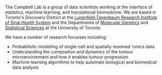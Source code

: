 

The Campbell Lab is a group of data scientists working at the interface of statistics, machine learning, and translational biomedicine. We are based in Toronto's Discovery District at the 
[Lunenfeld-Tanenbaum Research Institute of Sinai Health System](http://www.lunenfeld.ca/researchers/campbell)
and the Departments of [Molecular Genetics](http://www.moleculargenetics.utoronto.ca/) and [Statistical Sciences](https://www.statistics.utoronto.ca/) at the University of Toronto.

We have a number of research focusses including:
* Probabilistic modelling of single-cell and spatially resolved 'omics data 
* Understanding the composition and dynamics of the tumour microenvironment and how it enables tumour progression
* Machine learning algorithms to help automate biological and biomedical data analysis
